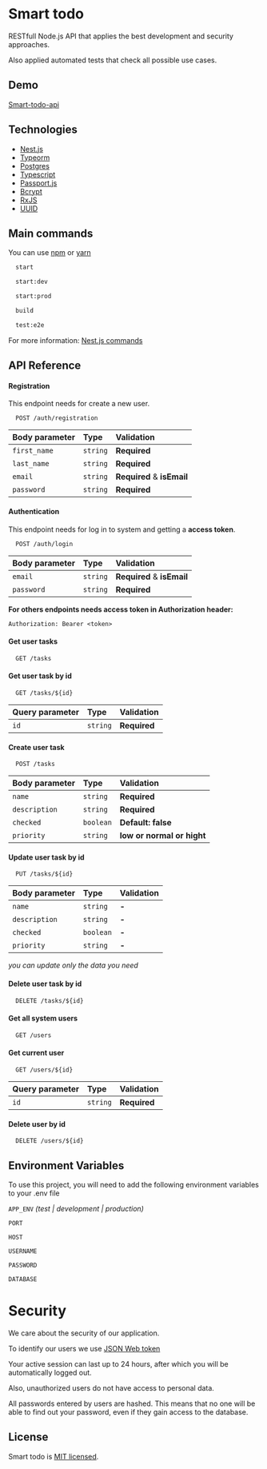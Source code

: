 # Smart todo

RESTfull Node.js API that applies the best development and security approaches.

Also applied automated tests that check all possible use cases.

## Demo

[Smart-todo-api](https://smart-todo-api.cleverapps.io/)

## Technologies

- [Nest.js](https://nestjs.com)
- [Typeorm](https://typeorm.io)
- [Postgres](https://node-postgres.com/)
- [Typescript](https://www.typescriptlang.org)
- [Passport.js](http://www.passportjs.org)
- [Bcrypt](https://www.npmjs.com/package/bcrypt)
- [RxJS](https://rxjs.dev)
- [UUID](https://www.npmjs.com/package/uuid)

## Main commands

You can use [npm](https://www.npmjs.com) or [yarn](https://yarnpkg.com)

```bash
  start

  start:dev

  start:prod

  build

  test:e2e
```

For more information: [Nest.js commands](https://docs.nestjs.com/cli/scripts)

## API Reference

#### Registration

This endpoint needs for create a new user.

```http
  POST /auth/registration
```

| Body parameter | Type     | Validation                 |
| :------------- | :------- | :------------------------- |
| `first_name`   | `string` | **Required**               |
| `last_name`    | `string` | **Required**               |
| `email`        | `string` | **Required** & **isEmail** |
| `password`     | `string` | **Required**               |

#### Authentication

This endpoint needs for log in to system and getting a **access token**.

```http
  POST /auth/login
```

| Body parameter | Type     | Validation                 |
| :------------- | :------- | :------------------------- |
| `email`        | `string` | **Required** & **isEmail** |
| `password`     | `string` | **Required**               |

**For others endpoints needs access token in Authorization header:**

```
Authorization: Bearer <token>
```

#### Get user tasks

```http
  GET /tasks
```

#### Get user task by id

```http
  GET /tasks/${id}
```

| Query parameter | Type     | Validation   |
| :-------------- | :------- | :----------- |
| `id`            | `string` | **Required** |

#### Create user task

```http
  POST /tasks
```

| Body parameter | Type      | Validation                 |
| :------------- | :-------- | :------------------------- |
| `name`         | `string`  | **Required**               |
| `description`  | `string`  | **Required**               |
| `checked`      | `boolean` | **Default: false**         |
| `priority`     | `string`  | **low or normal or hight** |

#### Update user task by id

```http
  PUT /tasks/${id}
```

| Body parameter | Type      | Validation |
| :------------- | :-------- | :--------- |
| `name`         | `string`  | **-**      |
| `description`  | `string`  | **-**      |
| `checked`      | `boolean` | **-**      |
| `priority`     | `string`  | **-**      |

_you can update only the data you need_

#### Delete user task by id

```http
  DELETE /tasks/${id}
```

#### Get all system users

```http
  GET /users
```

#### Get current user

```http
  GET /users/${id}
```

| Query parameter | Type     | Validation   |
| :-------------- | :------- | :----------- |
| `id`            | `string` | **Required** |

#### Delete user by id

```http
  DELETE /users/${id}
```

## Environment Variables

To use this project, you will need to add the following environment variables to your .env file

`APP_ENV` _(test | development | production)_

`PORT`

`HOST`

`USERNAME`

`PASSWORD`

`DATABASE`

# Security

We care about the security of our application.

To identify our users we use [JSON Web token](https://jwt.io)

Your active session can last up to 24 hours, after which you will be automatically logged out.

Also, unauthorized users do not have access to personal data.

All passwords entered by users are hashed.
This means that no one will be able to find out your password, even if they gain access to the database.

## License

Smart todo is [MIT licensed](LICENSE).
